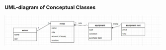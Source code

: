 ### UML-diagram of Conceptual Classes

![](https://github.com/OP-NC-EduCentre/bavynov/blob/tasks-of-laboratory-work-1/1.1-ConceptualClasses/bavinov_uml2.jpg)
